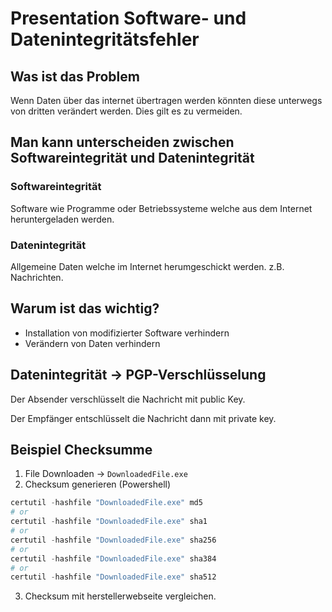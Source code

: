 # Presentation Software- und Datenintegritätsfehler

## Was ist das Problem

Wenn Daten über das internet übertragen werden könnten diese unterwegs von dritten verändert werden. Dies gilt es zu vermeiden.

## Man kann unterscheiden zwischen Softwareintegrität und Datenintegrität

### Softwareintegrität

Software wie Programme oder Betriebssysteme welche aus dem Internet heruntergeladen werden.

### Datenintegrität

Allgemeine Daten welche im Internet herumgeschickt werden. z.B. Nachrichten.

## Warum ist das wichtig?

- Installation von modifizierter Software verhindern
- Verändern von Daten verhindern

## Datenintegrität -> PGP-Verschlüsselung

Der Absender verschlüsselt die Nachricht mit public Key.

Der Empfänger entschlüsselt die Nachricht dann mit private key.

## Beispiel Checksumme

1. File Downloaden -> `DownloadedFile.exe`
2. Checksum generieren (Powershell)

```powershell
certutil -hashfile "DownloadedFile.exe" md5
# or
certutil -hashfile "DownloadedFile.exe" sha1
# or
certutil -hashfile "DownloadedFile.exe" sha256
# or
certutil -hashfile "DownloadedFile.exe" sha384
# or
certutil -hashfile "DownloadedFile.exe" sha512
```

3. Checksum mit herstellerwebseite vergleichen.
